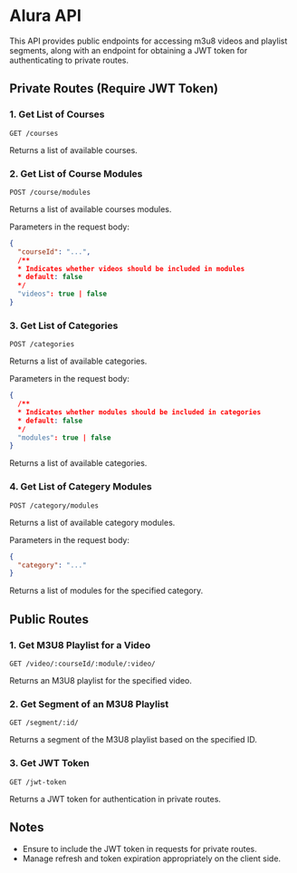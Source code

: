 # Alura API

This API provides public endpoints for accessing m3u8 videos and playlist segments, along with an endpoint for obtaining a JWT token for authenticating to private routes.

## Private Routes (Require JWT Token)

### 1. Get List of Courses

`GET /courses`

Returns a list of available courses.

### 2. Get List of Course Modules

`POST /course/modules`

Returns a list of available courses modules.

Parameters in the request body:

```json
{
  "courseId": "...",
  /**
  * Indicates whether videos should be included in modules
  * default: false
  */
  "videos": true | false
}
```

### 3. Get List of Categories

`POST /categories`

Returns a list of available categories.

Parameters in the request body:

```json
{
  /**
  * Indicates whether modules should be included in categories
  * default: false
  */
  "modules": true | false
}
```

Returns a list of available categories.

### 4. Get List of Categery Modules

`POST /category/modules`

Returns a list of available category modules.

Parameters in the request body:

```json
{
  "category": "..."
}
```

Returns a list of modules for the specified category.

## Public Routes

### 1. Get M3U8 Playlist for a Video

`GET /video/:courseId/:module/:video/`

Returns an M3U8 playlist for the specified video.

### 2. Get Segment of an M3U8 Playlist

`GET /segment/:id/`

Returns a segment of the M3U8 playlist based on the specified ID.

### 3. Get JWT Token

`GET /jwt-token`

Returns a JWT token for authentication in private routes.

## Notes

- Ensure to include the JWT token in requests for private routes.
- Manage refresh and token expiration appropriately on the client side.
